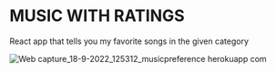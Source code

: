 # MUSIC WITH RATINGS

React app that tells you my favorite songs in the given category


![Web capture_18-9-2022_125312_musicpreference herokuapp com](https://user-images.githubusercontent.com/44115421/190890660-32cbcb1e-53ef-4546-861e-4295a1973e07.jpeg)

